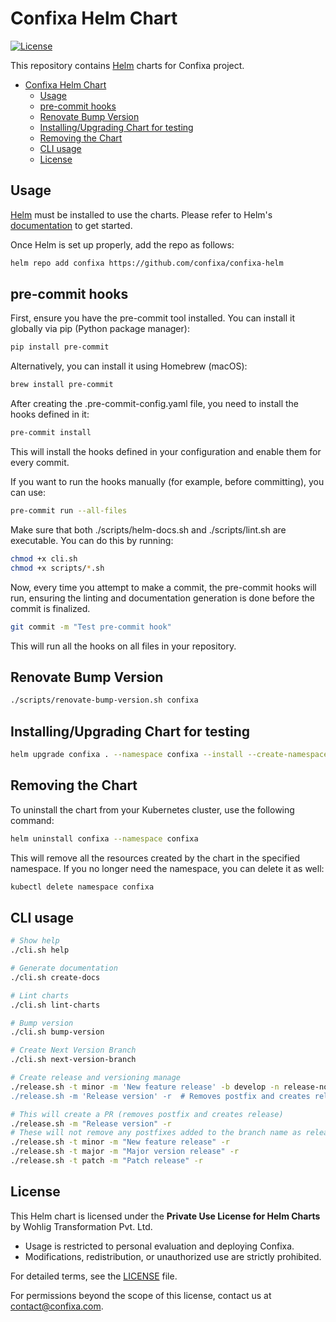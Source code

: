 # Confixa Helm Chart

[![License](https://img.shields.io/badge/license-Private%20Use-blue)](./LICENSE)

This repository contains [Helm](https://helm.sh/) charts for Confixa project.

- [Confixa Helm Chart](#confixa-helm-chart)
  - [Usage](#usage)
  - [pre-commit hooks](#pre-commit-hooks)
  - [Renovate Bump Version](#renovate-bump-version)
  - [Installing/Upgrading Chart for testing](#installingupgrading-chart-for-testing)
  - [Removing the Chart](#removing-the-chart)
  - [CLI usage](#cli-usage)
  - [License](#license)

## Usage

[Helm](https://helm.sh/) must be installed to use the charts. Please refer to Helm's [documentation](https://helm.sh/docs/) to get started.

Once Helm is set up properly, add the repo as follows:

```bash
helm repo add confixa https://github.com/confixa/confixa-helm
```

## pre-commit hooks

First, ensure you have the pre-commit tool installed. You can install it globally via pip (Python package manager):

```bash
pip install pre-commit
```

Alternatively, you can install it using Homebrew (macOS):

```bash
brew install pre-commit
```

After creating the .pre-commit-config.yaml file, you need to install the hooks defined in it:

```bash
pre-commit install
```

This will install the hooks defined in your configuration and enable them for every commit.

If you want to run the hooks manually (for example, before committing), you can use:

```bash
pre-commit run --all-files
```

Make sure that both ./scripts/helm-docs.sh and ./scripts/lint.sh are executable. You can do this by running:

```bash
chmod +x cli.sh
chmod +x scripts/*.sh
```

Now, every time you attempt to make a commit, the pre-commit hooks will run, ensuring the linting and documentation generation is done before the commit is finalized.

```bash
git commit -m "Test pre-commit hook"
```

This will run all the hooks on all files in your repository.

## Renovate Bump Version

```bash
./scripts/renovate-bump-version.sh confixa
```

## Installing/Upgrading Chart for testing

```bash
helm upgrade confixa . --namespace confixa --install --create-namespace
```

## Removing the Chart

To uninstall the chart from your Kubernetes cluster, use the following command:

```bash
helm uninstall confixa --namespace confixa
```

This will remove all the resources created by the chart in the specified namespace. If you no longer need the namespace, you can delete it as well:

```bash
kubectl delete namespace confixa
```

## CLI usage

```bash
# Show help
./cli.sh help

# Generate documentation
./cli.sh create-docs

# Lint charts
./cli.sh lint-charts

# Bump version
./cli.sh bump-version

# Create Next Version Branch
./cli.sh next-version-branch

# Create release and versioning manage
./release.sh -t minor -m 'New feature release' -b develop -n release-notes.md -r -p beta"
./release.sh -m 'Release version' -r  # Removes postfix and creates release"

# This will create a PR (removes postfix and creates release)
./release.sh -m "Release version" -r
# These will not remove any postfixes added to the branch name as release
./release.sh -t minor -m "New feature release" -r
./release.sh -t major -m "Major version release" -r
./release.sh -t patch -m "Patch release" -r
```

## License

This Helm chart is licensed under the **Private Use License for Helm Charts** by Wohlig Transformation Pvt. Ltd.

- Usage is restricted to personal evaluation and deploying Confixa.
- Modifications, redistribution, or unauthorized use are strictly prohibited.

For detailed terms, see the [LICENSE](./LICENSE) file.

For permissions beyond the scope of this license, contact us at [contact@confixa.com](mailto:contact@confixa.com).
